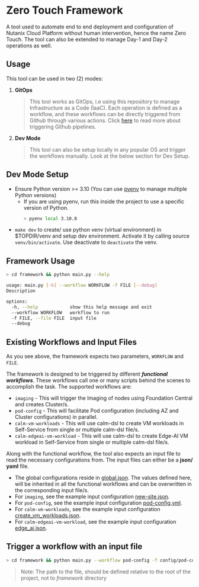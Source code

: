 # Zero Touch Framework

A tool used to automate end to end deployment and configuration of Nutanix Cloud Platform without human intervention, hence the name Zero Touch. The tool can also be extended to manage Day-1 and Day-2 operations as well.

## Usage

This tool can be used in two (2) modes:
1. **GitOps**
    >This tool works as GitOps, i.e using this repository to manage Infrastructure as a Code (IaaC). Each operation is defined as a workflow, and these workflows can be directly triggered from Github through various actions.
    Click [here](config/README.md) to read more about triggering Github pipelines.

2. **Dev Mode**
    >This tool can also be setup locally in any popular OS and trigger the workflows manually. Look at the below section for Dev Setup.

## Dev Mode Setup

- Ensure Python version >= 3.10 (You can use [pyenv](https://realpython.com/intro-to-pyenv/) to manage multiple Python versions)
  - If you are using pyenv, run this inside the project to use a specific version of Python.
      ```sh
      > pyenv local 3.10.8
      ```
- `make dev` to create/ use python venv (virtual environment) in $TOPDIR/venv and setup dev environment. Activate it by calling source `venv/bin/activate`. Use deactivate to `deactivate` the venv.

## Framework Usage

```sh
> cd framework && python main.py --help

usage: main.py [-h] --workflow WORKFLOW -f FILE [--debug]
Description

options:
  -h, --help            show this help message and exit
  --workflow WORKFLOW   workflow to run
  -f FILE, --file FILE  input file
  --debug
  ```

## Existing Workflows and Input Files

As you see above, the framework expects two parameters, `WORKFLOW` and `FILE`. 


The framework is designed to be triggered by different **_functional workflows_**. These workflows call one or many scripts behind the scenes to accomplish the task.
The supported workflows are:
- `imaging` - This will trigger the Imaging of nodes using Foundation Central and creates Cluster/s.
- `pod-config` - This will facilitate Pod configuration (including AZ and Cluster configurations) in parallel.
- `calm-vm-workloads` - This will use calm-dsl to create VM workloads in Self-Service from single or multiple calm-dsl file/s.
- `calm-edgeai-vm-workload` - This will use calm-dsl to create Edge-AI VM workload in Self-Service from single or multiple calm-dsl file/s.

Along with the functional workflow, the tool also expects an input file to read the necessary configurations from. The input files can either be a **json/ yaml** file.
- The global configurations reside in [global.json](config/global.json). The values defined here, will be inherited in all the functional workflows and can be overwritten in the corresponding input file/s.
- For `imaging`, see the example input configuration [new-site.json](config/new-site.json).
- For `pod-config`, see the example input configuration [pod-config.yml](config/pod-config.yml).
- For `calm-vm-workloads`, see the example input configuration [create_vm_workloads.json](config/create-vm-workloads.json).
- For `calm-edgeai-vm-workload`, see the example input configuration [edge_ai.json](config/edge-ai.json).

## Trigger a workflow with an input file

```sh
> cd framework && python main.py --workflow pod-config -f config/pod-config.yml
```
> Note: The path to the file, should be defined relative to the root of the project, not to _framework_ directory
